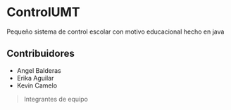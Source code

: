 # ControlUMT
Pequeño sistema de control escolar con motivo educacional hecho en java

## Contribuidores
* Angel Balderas
* Erika Aguilar
* Kevin Camelo
> Integrantes de equipo
